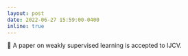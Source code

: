 ```yaml
---
layout: post
date: 2022-06-27 15:59:00-0400
inline: true
---
```


📜 A paper on weakly supervised learning is accepted to IJCV.
